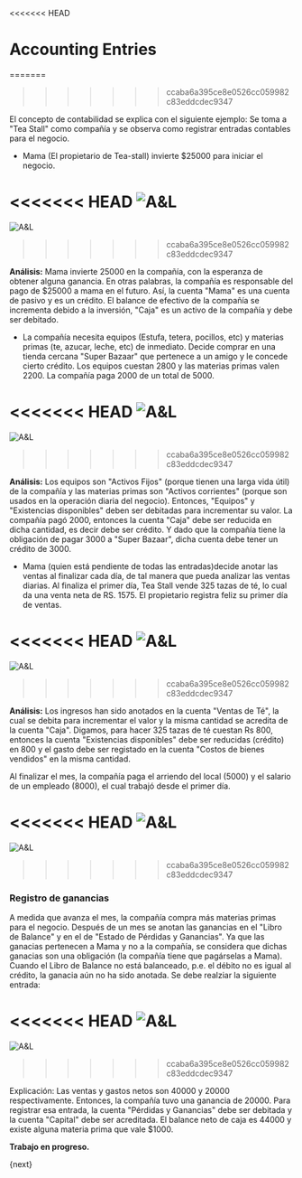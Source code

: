 <<<<<<< HEAD
# Accounting Entries

=======
>>>>>>> ccaba6a395ce8e0526cc059982c83eddcdec9347
<!---
WORK IN PROGRESS
-->

El concepto de contabilidad se explica con el siguiente ejemplo: Se toma a 
"Tea Stall" como compañía y se observa como registrar entradas contables
para el negocio. 

  * Mama (El propietario de Tea-stall) invierte $25000 para iniciar el negocio.

<<<<<<< HEAD
![A&L](/docs/assets/old_images/erpnext/assets-1.png)
=======
![A&L]({{docs_base_url}}/assets/old_images/erpnext/assets-1.png)
>>>>>>> ccaba6a395ce8e0526cc059982c83eddcdec9347

__Análisis:__ Mama invierte 25000 en la compañía, con la esperanza de obtener alguna
ganancia. En otras palabras, la compañía es responsable del pago de $25000 a mama en 
el futuro. Así, la cuenta "Mama" es una cuenta de pasivo y es un crédito. El balance de
efectivo de la compañía se incrementa debido a la inversión, "Caja" es un activo de
la compañía y debe ser debitado.

  * La compañía necesita equipos (Estufa, tetera, pocillos, etc) y materias primas (te, 
  azucar, leche, etc) de inmediato. Decide comprar en una tienda cercana "Super Bazaar"
  que pertenece a un amigo y le concede cierto crédito. Los equipos cuestan 2800 y las
  materias primas valen 2200. La compañía paga 2000 de un total de 5000.
  
<<<<<<< HEAD
![A&L](/docs/assets/old_images/erpnext/assets-2.png)
=======
![A&L]({{docs_base_url}}/assets/old_images/erpnext/assets-2.png)
>>>>>>> ccaba6a395ce8e0526cc059982c83eddcdec9347

__Análisis:__ Los equipos son "Activos Fijos" (porque tienen una larga vida útil) de la
compañía y las materias primas son "Activos corrientes" (porque son usados en la 
operación diaria del negocio). Entonces, "Equipos" y "Existencias disponibles" deben
ser debitadas para incrementar su valor. La compañía pagó 2000, entonces la cuenta
"Caja" debe ser reducida en dicha cantidad, es decir debe ser crédito. Y dado que la
compañía tiene la obligación de pagar 3000 a "Super Bazaar", dicha cuenta debe tener
un crédito de 3000.


  * Mama (quien está pendiente de todas las entradas)decide anotar las ventas al finalizar
  cada día, de tal manera que pueda analizar las ventas diarias. Al finaliza el primer
  día, Tea Stall vende 325 tazas de té, lo cual da una venta neta de RS. 1575. El propietario
  registra feliz su primer día de ventas.

<<<<<<< HEAD
![A&L](/docs/assets/old_images/erpnext/assets-3.png)
=======
![A&L]({{docs_base_url}}/assets/old_images/erpnext/assets-3.png)
>>>>>>> ccaba6a395ce8e0526cc059982c83eddcdec9347

__Análisis:__ Los ingresos han sido anotados en la cuenta "Ventas de Té", la cual se 
debita para incrementar el valor y la misma cantidad se acredita de la cuenta
"Caja". Digamos, para hacer 325 tazas de té cuestan Rs 800, entonces la 
cuenta "Existencias disponibles" debe ser reducidas (crédito) en 800 y el gasto
debe ser registado en la cuenta "Costos de bienes vendidos" en la misma cantidad.

Al finalizar el mes, la compañía paga el arriendo del local (5000) y el salario de
un empleado (8000), el cual trabajó desde el primer día.

<<<<<<< HEAD
![A&L](/docs/assets/old_images/erpnext/assets-4.png)
=======
![A&L]({{docs_base_url}}/assets/old_images/erpnext/assets-4.png)
>>>>>>> ccaba6a395ce8e0526cc059982c83eddcdec9347

### Registro de ganancias

A medida que avanza el mes, la compañía compra más materias primas para el negocio.
Después de un mes se anotan las ganancias en el "Libro de Balance" y en el de 
"Estado de Pérdidas y Ganancias". Ya que las ganacias pertenecen a Mama y no a
la compañía, se considera que dichas ganacias son una obligación (la compañía tiene
que pagárselas a Mama). Cuando el Libro de Balance no está balanceado, p.e. el
débito no es igual al crédito, la ganacia aún no ha sido anotada. Se debe realziar
la siguiente entrada:

<<<<<<< HEAD
![A&L](/docs/assets/old_images/erpnext/assets-5.png)
=======
![A&L]({{docs_base_url}}/assets/old_images/erpnext/assets-5.png)
>>>>>>> ccaba6a395ce8e0526cc059982c83eddcdec9347

Explicación: Las ventas y gastos netos son 40000 y 20000 respectivamente.
Entonces, la compañía tuvo una ganancia de 20000. Para registrar esa entrada,
la cuenta "Pérdidas y Ganancias" debe ser debitada y la cuenta "Capital"
debe ser acreditada. El balance neto de caja es 44000 y existe alguna materia
prima que vale $1000.

**Trabajo en progreso.**

{next}
